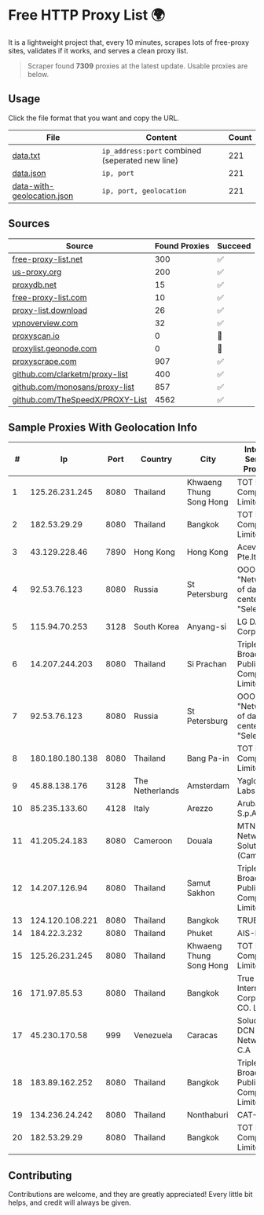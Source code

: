 
# Free HTTP Proxy List 🌍

It is a lightweight project that, every 10 minutes, scrapes lots of free-proxy sites, validates if it works, and serves a clean proxy list.


> Scraper found **7309** proxies at the latest update. Usable proxies are below.

## Usage

Click the file format that you want and copy the URL.


|File|Content|Count|
|----|-------|-----|
|[data.txt](https://raw.githubusercontent.com/themiralay/Proxy-List-World/master/data.txt)|`ip_address:port` combined (seperated new line)|221|
|[data.json](https://raw.githubusercontent.com/themiralay/Proxy-List-World/master/data.json)|`ip, port`|221|
|[data-with-geolocation.json](https://raw.githubusercontent.com/themiralay/Proxy-List-World/master/data-with-geolocation.json)|`ip, port, geolocation`|221|

## Sources

|Source|Found Proxies|Succeed|
|------|-------------|-------|
|[free-proxy-list.net](https://free-proxy-list.net)|300|✅|
|[us-proxy.org](https://www.us-proxy.org)|200|✅|
|[proxydb.net](http://proxydb.net)|15|✅|
|[free-proxy-list.com](https://free-proxy-list.com/?page=&port=&type%5B%5D=http&type%5B%5D=https&up_time=0&search=Search)|10|✅|
|[proxy-list.download](https://www.proxy-list.download/HTTP)|26|✅|
|[vpnoverview.com](https://vpnoverview.com/privacy/anonymous-browsing/free-proxy-servers)|32|✅|
|[proxyscan.io](https://www.proxyscan.io)|0|🚫|
|[proxylist.geonode.com](https://proxylist.geonode.com/api/proxy-list?limit=300&page=1&sort_by=lastChecked&sort_type=desc&protocols=http,https)|0|🚫|
|[proxyscrape.com](https://api.proxyscrape.com/v2/?request=displayproxies&protocol=http&timeout=10000&country=all&ssl=all&anonymity=all)|907|✅|
|[github.com/clarketm/proxy-list](https://raw.githubusercontent.com/clarketm/proxy-list/master/proxy-list-raw.txt)|400|✅|
|[github.com/monosans/proxy-list](https://raw.githubusercontent.com/monosans/proxy-list/main/proxies/http.txt)|857|✅|
|[github.com/TheSpeedX/PROXY-List](https://raw.githubusercontent.com/TheSpeedX/PROXY-List/master/http.txt)|4562|✅|


## Sample Proxies With Geolocation Info

|#|Ip|Port|Country|City|Internet Service Provider|
|-|--|----|-------|----|-------------------------|
|1|125.26.231.245|8080|Thailand|Khwaeng Thung Song Hong|TOT Public Company Limited|
|2|182.53.29.29|8080|Thailand|Bangkok|TOT Public Company Limited|
|3|43.129.228.46|7890|Hong Kong|Hong Kong|Aceville Pte.ltd|
|4|92.53.76.123|8080|Russia|St Petersburg|OOO "Network of data-centers "Selectel"|
|5|115.94.70.253|3128|South Korea|Anyang-si|LG DACOM Corporation|
|6|14.207.244.203|8080|Thailand|Si Prachan|Triple T Broadband Public Company Limited|
|7|92.53.76.123|8080|Russia|St Petersburg|OOO "Network of data-centers "Selectel"|
|8|180.180.180.138|8080|Thailand|Bang Pa-in|TOT Public Company Limited|
|9|45.88.138.176|3128|The Netherlands|Amsterdam|Yaglom Labs Ltd|
|10|85.235.133.60|4128|Italy|Arezzo|Aruba S.p.A.|
|11|41.205.24.183|8080|Cameroon|Douala|MTN Network Solutions (Cameroon)|
|12|14.207.126.94|8080|Thailand|Samut Sakhon|Triple T Broadband Public Company Limited|
|13|124.120.108.221|8080|Thailand|Bangkok|TRUEBB|
|14|184.22.3.232|8080|Thailand|Phuket|AIS-Fibre|
|15|125.26.231.245|8080|Thailand|Khwaeng Thung Song Hong|TOT Public Company Limited|
|16|171.97.85.53|8080|Thailand|Bangkok|True Internet Corporation CO. Ltd.|
|17|45.230.170.58|999|Venezuela|Caracas|Soluciones DCN Network C.A|
|18|183.89.162.252|8080|Thailand|Bangkok|Triple T Broadband Public Company Limited|
|19|134.236.24.242|8080|Thailand|Nonthaburi|CAT-BB|
|20|182.53.29.29|8080|Thailand|Bangkok|TOT Public Company Limited|



## Contributing

Contributions are welcome, and they are greatly appreciated! Every
little bit helps, and credit will always be given.


